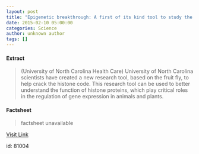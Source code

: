 ```yaml
---
layout: post
title: "Epigenetic breakthrough: A first of its kind tool to study the histone code"
date: 2015-02-10 05:00:00
categories: Science
author: unknown author
tags: []
---
```



#### Extract
>(University of North Carolina Health Care) University of North Carolina scientists have created a new research tool, based on the fruit fly, to help crack the histone code.  This research tool can be used to better understand the function of histone proteins, which play critical roles in the regulation of gene expression in animals and plants.

#### Factsheet
>factsheet unavailable

[Visit Link](http://www.eurekalert.org/pub_releases/2015-02/uonc-eba021015.php)

id:   81004
